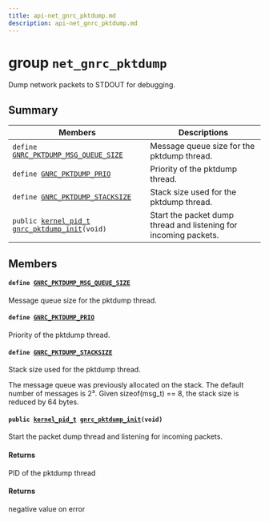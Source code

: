 ```yaml
---
title: api-net_gnrc_pktdump.md
description: api-net_gnrc_pktdump.md
---
```

# group `net_gnrc_pktdump` 

Dump network packets to STDOUT for debugging.

## Summary

 Members                        | Descriptions                                
--------------------------------|---------------------------------------------
`define `[`GNRC_PKTDUMP_MSG_QUEUE_SIZE`](#group__net__gnrc__pktdump_1ga060a40dabeefc3b087e72aefb003aabb)            | Message queue size for the pktdump thread.
`define `[`GNRC_PKTDUMP_PRIO`](#group__net__gnrc__pktdump_1ga4c04b9212cc4e79ab1bd04f5f01d0375)            | Priority of the pktdump thread.
`define `[`GNRC_PKTDUMP_STACKSIZE`](#group__net__gnrc__pktdump_1gacf9cbfa97e8ba3fced469a545e6cad3b)            | Stack size used for the pktdump thread.
`public `[`kernel_pid_t`](./doc/starlight-docs/src/content/docs/apidoc/api-undefined.md#group__core__sched_1ga8375139300d7cbf23bd8bd89ddddbe84)` `[`gnrc_pktdump_init`](#group__net__gnrc__pktdump_1ga792debeabe369384dccdc54847c52228)`(void)`            | Start the packet dump thread and listening for incoming packets.

## Members

#### `define `[`GNRC_PKTDUMP_MSG_QUEUE_SIZE`](#group__net__gnrc__pktdump_1ga060a40dabeefc3b087e72aefb003aabb) 

Message queue size for the pktdump thread.

#### `define `[`GNRC_PKTDUMP_PRIO`](#group__net__gnrc__pktdump_1ga4c04b9212cc4e79ab1bd04f5f01d0375) 

Priority of the pktdump thread.

#### `define `[`GNRC_PKTDUMP_STACKSIZE`](#group__net__gnrc__pktdump_1gacf9cbfa97e8ba3fced469a545e6cad3b) 

Stack size used for the pktdump thread.

The message queue was previously allocated on the stack. The default number of messages is 2³. Given sizeof(msg_t) == 8, the stack size is reduced by 64 bytes.

#### `public `[`kernel_pid_t`](./doc/starlight-docs/src/content/docs/apidoc/api-undefined.md#group__core__sched_1ga8375139300d7cbf23bd8bd89ddddbe84)` `[`gnrc_pktdump_init`](#group__net__gnrc__pktdump_1ga792debeabe369384dccdc54847c52228)`(void)` 

Start the packet dump thread and listening for incoming packets.

#### Returns
PID of the pktdump thread 

#### Returns
negative value on error

